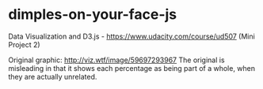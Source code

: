 # dimples-on-your-face-js
Data Visualization and D3.js - https://www.udacity.com/course/ud507 (Mini Project 2)

Original graphic: http://viz.wtf/image/59697293967
The original is misleading in that it shows each percentage as being part of a whole, when they are actually unrelated.
